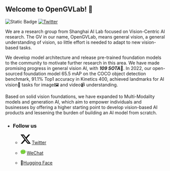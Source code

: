 ## Welcome to OpenGVLab! 👋

<!-- ![opengvlab stars](https://img.shields.io/github/stars/opengvlab?style=social) + [![Alpha-VLLM stars](https://img.shields.io/github/stars/Alpha-VLLM?style=social)](https://github.com/Alpha-VLLM) + [![uni-medical stars](https://img.shields.io/github/stars/uni-medical?style=social)](https://github.com/uni-medical)
[![Twitter](https://img.shields.io/twitter/url?style=social&url=https%3A%2F%2Ftwitter.com%2Fopengvlab)](https://twitter.com/opengvlab) -->

![Static Badge](https://img.shields.io/badge/Stars-31k-blue?style=social&logo=github)
[![Twitter](https://img.shields.io/twitter/url?style=social&url=https%3A%2F%2Ftwitter.com%2Fopengvlab)](https://twitter.com/opengvlab)



We are a research group from Shanghai AI Lab focused on Vision-Centric AI research. The GV in our name, OpenGVLab, means general vision, a general understanding of vision, so little effort is needed to adapt to new vision-based tasks.

We develop model architecture and release pre-trained foundation models to the community to motivate further research in this area. We have made promising progress in general vision AI, with ***109 SOTA***🚀. In 2022, our open-sourced foundation model 65.5 mAP on the COCO object detection benchmark, 91.1% Top1 accuracy in Kinetics 400, achieved landmarks for AI vision👀 tasks for image🖼️ and video📹 understanding.

Based on solid vision foundations, we have expanded to Multi-Modality models and generation AI, which aim to empower individuals and businesses by offering a higher starting point to develop vision-based AI products and lessening the burden of building an AI model from scratch.


* ### Follow us

  * ![Twitter X logo](./profile/twitter-x-logo.svg) [Twitter](https://twitter.com/opengvlab)  

  * ![WeChat logo](./profile/icon16_wx_logo.png) [WeChat](./profile/opengv-wechat.jpeg)  

  * 🤗[Hugging Face](https://huggingface.co/OpenGVLab)
